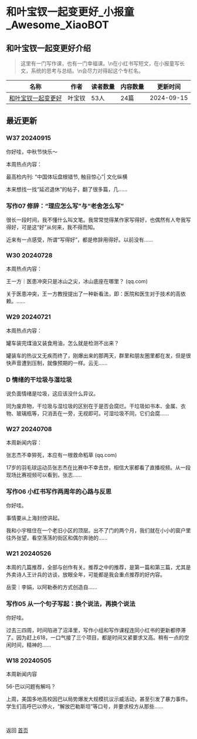 # 和叶宝钗一起变更好_小报童_Awesome_XiaoBOT

## 和叶宝钗一起变更好介绍
> 这里有一门写作课，也有一门幸福课。\n在小红书写短文，在小报童写长文，系统的思考与总结。\n会尽力对得起这个专栏名。  
  


|名称|作者|读者数量|内容数量|更新时间|
|---|---|---|---|---|
|[和叶宝钗一起变更好](https://xiaobot.net/p/yebaochai?refer=0b133df9-27dc-423b-8101-639049001c13)|叶宝钗|53人|24篇|2024-09-15|

## 最近更新
### W37 20240915

你好哇，中秋节快乐～

本周热点内容：

最高检内刊: “中国体坛盘根错节, 触目惊心”| 文化纵横

本来想找一找“延迟退休”的帖子，翻了很多篇，几......

### 写作07 修辞：“理应怎么写”与“老舍怎么写”

很长一段时间，我不懂什么叫文笔。我常常觉得某作家写得好，也偶然有人夸我写得好，可是这“好”从何来，我不得而知。

近来有一点感受，所谓“写得好”，都是修辞用得好。以前没有......

### W30 20240728

本周热点内容：

王一方｜医患冲突只是冰山之尖，冰山底座在哪里？ (qq.com)

关于医患冲突，王一方教授提出了一种新看法，即：医院和医生对于技术的高依赖。......

### W29 20240721

本周热点内容：

罐车装完煤油又装食用油，怎么就是检测不出来？

罐装车的热议又无疾而终了，刚爆出来的那两天，群里和朋友圈里都在发，但是很快声音遭到压制，就像预期的一样。云无......

### D 情绪的干垃圾与湿垃圾

说负面情绪是垃圾，这应该没什么异议。

同为废弃物，干垃圾与湿垃圾的区别在于是否会腐烂。干垃圾如书本、金属、衣物、玻璃瓶等，只消丢在一旁，无视即可。可湿垃圾不同，它们会腐......

### W27 20240708

本周新闻内容：

张志杰不幸猝死，本应有一根救命稻草 (qq.com)

17岁的羽毛球运动员张志杰在比赛中不幸去世，相信大家都看了直播视频。从一段现场比赛视频可以看到，张志......

### 写作06 小红书写作两周年的心路与反思

你好哇。

事情要从上海封控讲起。

我和小宇租住在一个老旧小区的顶层。出不了门的两个月，我们就在小小的窗户里往外张望，看空荡荡的街区和偶尔奔驰的......

### W21 20240526

本周的几篇推荐，全部与创作有关。推荐之中的推荐，是第一篇和第三篇，尤其是外卖诗人王计兵的访谈，放眼全年，可能都是我会重点推荐的好内容。

岳雯｜李娟，以阿勒泰的方式创造自......

### 写作05 从一个句子写起：换个说法，再换个说法

你好哇。

过去三四周，时间陷进了沼泽里，写作小组和写作课程连同小红书的更新都停滞了。因为赶上618，一口气接了三个项目，都是时间又紧要求又高。稍有一点的空闲时间，精神的......

### W18 20240505

本周新闻内容

56-巴以问题有解吗？

上周，美国多地高校因巴以局势爆发大规模抗议示威活动，甚至引发了暴力事件。学生们高呼巴以停火，“解放巴勒斯坦”等口号，并要求校方从那些......


<a href="https://github.com/Reno9527/awesome-xiaobot" style="color: white; text-decoration: none;">awesome-xiaobot</a>

返回 [首页](../README.md)
